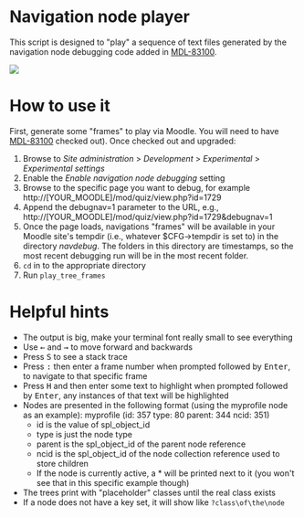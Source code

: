 # Navigation node player
This script is designed to "play" a sequence of text files generated by the navigation node debugging code added in [MDL-83100](https://tracker.moodle.org/browse/MDL-83100).

![](example.gif)

# How to use it
First, generate some "frames" to play via Moodle. You will need to have [MDL-83100](https://tracker.moodle.org/browse/MDL-83100) checked out). Once checked out and upgraded:

1. Browse to _Site administration_ > _Development_ > _Experimental_ > _Experimental settings_
2. Enable the _Enable navigation node debugging_ setting
3. Browse to the specific page you want to debug, for example http://[YOUR_MOODLE]/mod/quiz/view.php?id=1729
4. Append the debugnav=1 parameter to the URL, e.g., http://[YOUR_MOODLE]/mod/quiz/view.php?id=1729&debugnav=1
5. Once the page loads, navigations "frames" will be available in your Moodle site's tempdir (i.e., whatever $CFG->tempdir is set to) in the directory _navdebug_. The folders in this directory are timestamps, so the most recent debugging run will be in the most recent folder.
6. `cd` in to the appropriate directory
7. Run `play_tree_frames`

# Helpful hints
* The output is big, make your terminal font really small to see everything
* Use <kbd>←</kbd> and <kbd>→</kbd> to move forward and backwards
* Press <kbd>S</kbd> to see a stack trace
* Press <kbd>:</kbd> then enter a frame number when prompted followed by <kbd>Enter</kbd>, to navigate to that specific frame
* Press <kbd>H</kbd> and then enter some text to highlight when prompted followed by <kbd>Enter</kbd>, any instances of that text will be highlighted
* Nodes are presented in the following format (using the myprofile node as an example): myprofile (id: 357 type: 80 parent: 344 ncid: 351)
    * id is the value of spl_object_id
    * type is just the node type
    * parent is the spl_object_id of the parent node reference
    * ncid is the spl_object_id of the node collection reference used to store children
    * If the node is currently active, a * will be printed next to it (you won't see that in this specific example though)
* The trees print with "placeholder" classes until the real class exists
* If a node does not have a key set, it will show like `?class\of\the\node`
